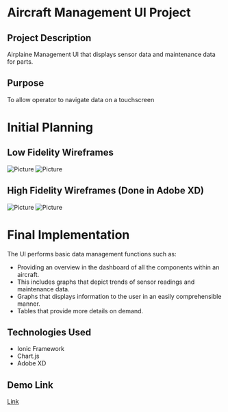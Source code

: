 # Aircraft Management UI Project

## Project Description
 Airplaine Management UI that displays sensor data and maintenance data for parts.

## Purpose
 To allow operator to navigate data on a touchscreen
 
# Initial Planning

## Low Fidelity Wireframes
![Picture](https://i.imgur.com/Mnan922.jpg) 
![Picture](https://i.imgur.com/JABXiPt.jpg) 

## High Fidelity Wireframes (Done in Adobe XD)
![Picture](https://i.imgur.com/VYLHlxM.jpg) 
![Picture](https://i.imgur.com/NjMxz4N.jpg) 
 
# Final Implementation
 The UI performs basic data management functions such as:
 * Providing an overview in the dashboard of all the components within an aircraft.
 * This includes graphs that depict trends of sensor readings and maintenance data.
 * Graphs that displays information to the user in an easily comprehensible manner.
 * Tables that provide more details on demand.
 
 ## Technologies Used
 * Ionic Framework
 * Chart.js
 * Adobe XD
 
 ## Demo Link
 [Link](https://vimeo.com/416199491)
 
 
